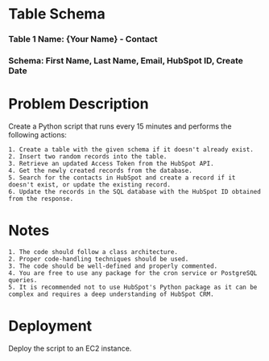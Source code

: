 # Table Schema

### Table 1 Name: {Your Name} - Contact

### Schema: First Name, Last Name, Email, HubSpot ID, Create Date

# Problem Description

Create a Python script that runs every 15 minutes and performs the following actions:

    1. Create a table with the given schema if it doesn't already exist.
    2. Insert two random records into the table.
    3. Retrieve an updated Access Token from the HubSpot API.
    4. Get the newly created records from the database.
    5. Search for the contacts in HubSpot and create a record if it doesn't exist, or update the existing record.
    6. Update the records in the SQL database with the HubSpot ID obtained from the response.

# Notes

    1. The code should follow a class architecture.
    2. Proper code-handling techniques should be used.
    3. The code should be well-defined and properly commented.
    4. You are free to use any package for the cron service or PostgreSQL queries.
    5. It is recommended not to use HubSpot's Python package as it can be complex and requires a deep understanding of HubSpot CRM.

# Deployment

Deploy the script to an EC2 instance.
